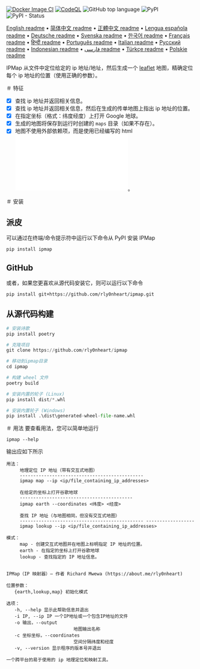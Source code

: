 [![Docker Image CI](https://github.com/rly0nheart/ipmap/actions/workflows/docker-image.yml/badge.svg)](https://github.com/rly0nheart/ipmap/actions/workflows/docker-image.yml)
[![CodeQL](https://github.com/rly0nheart/ipmap/actions/workflows/codeql.yml/badge.svg)](https://github.com/rly0nheart/ipmap/actions/workflows/codeql.yml)
![GitHub top language](https://img.shields.io/github/languages/top/rly0nheart/ipmap?logo=github)
![PyPI](https://img.shields.io/pypi/v/ipmap?label=Latest%20Release&logo=pypi)
![PyPI - Status](https://img.shields.io/pypi/status/ipmap?label=Status&logo=pypi)

[English readme](https://github.com/rly0nheart/ipmap/blob/master/README.md) • 
[简体中文 readme](https://github.com/rly0nheart/ipmap/blob/master/README_zh-CN.md) • 
[正體中文 readme](https://github.com/rly0nheart/ipmap/blob/master/README_zh-TW.md) • 
[Lengua española readme](https://github.com/rly0nheart/ipmap/blob/master/README_es.md) • 
[Deutsche readme](https://github.com/rly0nheart/ipmap/blob/master/README_de.md) • 
[Svenska readme](https://github.com/rly0nheart/ipmap/blob/master/README_sv.md) • 
[한국어 readme](https://github.com/rly0nheart/ipmap/blob/master/README_kr.md) • 
[Français readme](https://github.com/rly0nheart/ipmap/blob/master/README_fr.md) • 
[हिन्दी readme](https://github.com/rly0nheart/ipmap/blob/master/README_hi.md) • 
[Português readme](https://github.com/rly0nheart/ipmap/blob/master/README_pt.md) • 
[Italian readme](https://github.com/rly0nheart/ipmap/blob/master/README_it.md) • 
[Русский readme](https://github.com/rly0nheart/ipmap/blob/master/README_ru.md) • 
[Indonesian readme](https://github.com/rly0nheart/ipmap/blob/master/README_id.md) • 
[فارسی readme](https://github.com/rly0nheart/ipmap/blob/master/README_fa.md) • 
[Türkçe readme](https://github.com/rly0nheart/ipmap/blob/master/README_tr.md) • 
[Polskie readme](https://github.com/rly0nheart/ipmap/blob/master/README_pl.md)

IPMap 从文件中定位给定的 ip 地址/地址，然后生成一个 [leaflet](https://github.com/leaflet/leaflet) 地图，精确定位每个 ip 地址的位置（使用正确的参数）。

＃ 特征
- [x] 查找 ip 地址并返回相关信息。
- [x] 查找 ip 地址并返回相关信息，然后在生成的传单地图上指出 ip 地址的位置。
- [x] 在指定坐标（格式：纬度经度）上打开 Google 地球。
- [x] 生成的地图将保存到运行时创建的 `maps` 目录（如果不存在）。
- [x] 地图不使用外部依赖项，而是使用已经编写的 html ![地图模板](ipmap/data/templates/map.html)。

＃ 安装
## 派皮
可以通过在终端/命令提示符中运行以下命令从 PyPI 安装 IPMap
```
pip install ipmap
```
## GitHub
或者，如果您更喜欢从源代码安装它，则可以运行以下命令
```
pip install git+https://github.com/rly0nheart/ipmap.git
```
## 从源代码构建
```Python
# 安装诗歌
pip install poetry

# 克隆项目
git clone https://github.com/rly0nheart/ipmap

# 移动到ipmap目录
cd ipmap

# 构建 wheel 文件
poetry build

# 安装内置的轮子 (Linux)
pip install dist/*.whl

# 安装内置轮子 (Windows)
pip install .\dist\generated-wheel-file-name.whl
```

＃ 用法
要查看用法，您可以简单地运行
```
ipmap --help
```
输出应如下所示
```
用法：
     地理定位 IP 地址（带有交互式地图）
     ----------------------------------------------
     ipmap map --ip <ip/file_containing_ip_addresses>

     在给定的坐标上打开谷歌地球
     ------------------------------------------
     ipmap earth --coordinates <纬度> <经度>

     查找 IP 地址（与地图相同，但没有交互式地图）
     ---------------------------------------------- ------------------
     ipmap lookup --ip <ip/file_containing_ip_addresses>

模式：
     map - 创建交互式地图并在地图上标明指定 IP 地址的位置。
     earth - 在指定的坐标上打开谷歌地球
     lookup - 查找指定的 IP 地址信息。
    

IPMap（IP 映射器）— 作者 Richard Mwewa (https://about.me/rly0nheart)

位置参数：
   {earth,lookup,map} 初始化模式

选项：
   -h, --help 显示此帮助信息并退出
   -i IP, --ip IP 一个IP地址或一个包含IP地址的文件
   -o 输出，--output
                         地图输出名称
   -c 坐标坐标，--coordinates
                         空间分隔纬度和经度
   -v, --version 显示程序的版本号并退出

一个跨平台的易于使用的 ip 地理定位和映射工具。
```
